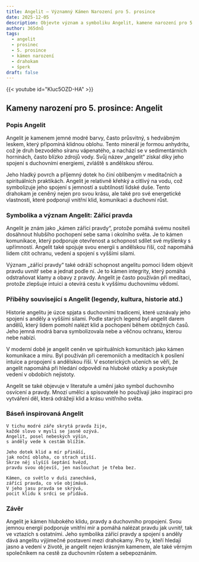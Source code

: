 ```yaml
---
title: Angelit – Významný Kámen Narození pro 5. prosince
date: 2025-12-05
description: Objevte význam a symboliku Angelit, kamene narození pro 5. prosince, který symbolizuje Zářící pravda. Přečtěte si legendy a inspirující příběhy.
author: 365dnů
tags:
  - angelit
  - prosinec
  - 5. prosince
  - kámen narození
  - drahokam
  - šperk
draft: false
---
```


{{< youtube id="Kluc5OZD-HA" >}}

## Kameny narození pro 5. prosince: Angelit

### Popis Angelit

Angelit je kamenem jemné modré barvy, často průsvitný, s hedvábným leskem, který připomíná klidnou oblohu. Tento minerál je formou anhydritu, což je druh bezvodého síranu vápenatého, a nachází se v sedimentárních horninách, často blízko zdrojů vody. Svůj název „angelit“ získal díky jeho spojení s duchovními energiemi, zvláště s andělskou sférou.

Jeho hladký povrch a příjemný dotek ho činí oblíbeným v meditačních a spirituálních praktikách. Angelit je relativně křehký a citlivý na vodu, což symbolizuje jeho spojení s jemností a subtilností lidské duše. Tento drahokam je ceněný nejen pro svou krásu, ale také pro své energetické vlastnosti, které podporují vnitřní klid, komunikaci a duchovní růst.

### Symbolika a význam Angelit: Zářící pravda

Angelit je znám jako „kámen zářící pravdy“, protože pomáhá svému nositeli dosáhnout hlubšího pochopení sebe sama i okolního světa. Je to kámen komunikace, který podporuje otevřenost a schopnost sdílet své myšlenky s upřímností. Angelit také spojuje svou energii s andělskou říší, což napomáhá lidem cítit ochranu, vedení a spojení s vyššími silami.

Význam „zářící pravdy“ také odráží schopnost angelitu pomoci lidem objevit pravdu uvnitř sebe a jednat podle ní. Je to kámen integrity, který pomáhá odstraňovat klamy a obavy z pravdy. Angelit je často používán při meditaci, protože zlepšuje intuici a otevírá cestu k vyššímu duchovnímu vědomí.

### Příběhy související s Angelit (legendy, kultura, historie atd.)

Historie angelitu je úzce spjata s duchovními tradicemi, které uznávaly jeho spojení s anděly a vyššími silami. Podle starých legend byl angelit darem andělů, který lidem pomohl nalézt klid a pochopení během obtížných časů. Jeho jemná modrá barva symbolizovala nebe a věčnou ochranu, kterou nebe nabízí.

V moderní době je angelit ceněn ve spirituálních komunitách jako kámen komunikace a míru. Byl používán při ceremoniích a meditacích k posílení intuice a propojení s andělskou říší. V esoterických učeních se věří, že angelit napomáhá při hledání odpovědí na hluboké otázky a poskytuje vedení v obdobích nejistoty.

Angelit se také objevuje v literatuře a umění jako symbol duchovního osvícení a pravdy. Mnozí umělci a spisovatelé ho používají jako inspiraci pro vytváření děl, která odrážejí klid a krásu vnitřního světa.

### Báseň inspirovaná Angelit

```
V tichu modré záře skrytá pravda žije,  
každé slovo v mysli se jasně ozývá.  
Angelit, posel nebeských výšin,  
s anděly vede k cestám blížím.

Jeho dotek klid a mír přináší,  
jak noční obloha, co strach utiší.  
Skrze něj slyšíš šeptání hvězd,  
pravdu svou objevíš, jen naslouchat je třeba bez.

Kámen, co světlo v duši zanechává,  
zářící pravda, co vše objímává.  
V jeho jasu pravda se skrývá,  
pocit klidu k srdci se přidává.
```

### Závěr

Angelit je kámen hlubokého klidu, pravdy a duchovního propojení. Svou jemnou energií podporuje vnitřní mír a pomáhá nalézat pravdu jak uvnitř, tak ve vztazích s ostatními. Jeho symbolika zářící pravdy a spojení s anděly dává angelitu výjimečné postavení mezi drahokamy. Pro ty, kteří hledají jasno a vedení v životě, je angelit nejen krásným kamenem, ale také věrným společníkem na cestě za duchovním růstem a sebepoznáním.